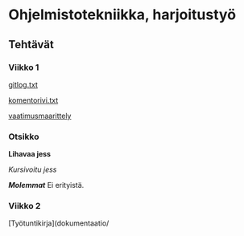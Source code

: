 # Ohjelmistotekniikka, harjoitustyö
## Tehtävät
### Viikko 1
[gitlog.txt](laskarit/viikko1/gitlog.txt)

[komentorivi.txt](laskarit/viikko1/komentorivi.txt)

[vaatimusmaarittely](dokumentaatio/vaatimusmaarittely.md)
### Otsikko

**Lihavaa jess**

*Kursivoitu jess*

***Molemmat***
Ei erityistä.

### Viikko 2

[Työtuntikirja](dokumentaatio/
